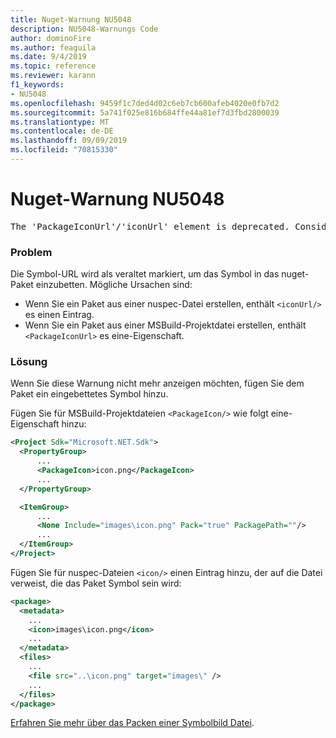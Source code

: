 ```yaml
---
title: Nuget-Warnung NU5048
description: NU5048-Warnungs Code
author: dominoFire
ms.author: feaguila
ms.date: 9/4/2019
ms.topic: reference
ms.reviewer: karann
f1_keywords:
- NU5048
ms.openlocfilehash: 9459f1c7ded4d02c6eb7cb600afeb4020e0fb7d2
ms.sourcegitcommit: 5a741f025e816b684ffe44a81ef7d3fbd2800039
ms.translationtype: MT
ms.contentlocale: de-DE
ms.lasthandoff: 09/09/2019
ms.locfileid: "70815330"
---
```

# <a name="nuget-warning-nu5048"></a>Nuget-Warnung NU5048

<pre>The 'PackageIconUrl'/'iconUrl' element is deprecated. Consider using the 'PackageIcon'/'icon' element instead. Learn more at https://aka.ms/deprecateIconUrl</pre>


### <a name="issue"></a>Problem

Die Symbol-URL wird als veraltet markiert, um das Symbol in das nuget-Paket einzubetten. Mögliche Ursachen sind:

- Wenn Sie ein Paket aus einer nuspec-Datei erstellen, enthält `<iconUrl/>` es einen Eintrag.
- Wenn Sie ein Paket aus einer MSBuild-Projektdatei erstellen, enthält `<PackageIconUrl>` es eine-Eigenschaft.


### <a name="solution"></a>Lösung

Wenn Sie diese Warnung nicht mehr anzeigen möchten, fügen Sie dem Paket ein eingebettetes Symbol hinzu.

Fügen Sie für MSBuild-Projektdateien `<PackageIcon/>` wie folgt eine-Eigenschaft hinzu:

```xml
<Project Sdk="Microsoft.NET.Sdk">
  <PropertyGroup>
      ...
      <PackageIcon>icon.png</PackageIcon>
      ...
  </PropertyGroup>

  <ItemGroup>
      ...
      <None Include="images\icon.png" Pack="true" PackagePath=""/>
      ...
  </ItemGroup>
</Project>
```

Fügen Sie für nuspec-Dateien `<icon/>` einen Eintrag hinzu, der auf die Datei verweist, die das Paket Symbol sein wird:

```xml
<package>
  <metadata>
    ...
    <icon>images\icon.png</icon>
    ...
  </metadata>
  <files>
    ...
    <file src="..\icon.png" target="images\" />
    ...
  </files>
</package>
```

[Erfahren Sie mehr über das Packen einer Symbolbild Datei](../msbuild-targets.md#packing-an-icon-image-file).

